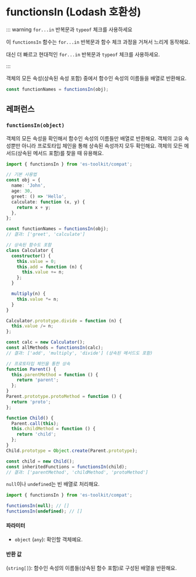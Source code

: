 # functionsIn (Lodash 호환성)

::: warning `for...in` 반복문과 `typeof` 체크를 사용하세요

이 `functionsIn` 함수는 `for...in` 반복문과 함수 체크 과정을 거쳐서 느리게 동작해요.

대신 더 빠르고 현대적인 `for...in` 반복문과 `typeof` 체크를 사용하세요.

:::

객체의 모든 속성(상속된 속성 포함) 중에서 함수인 속성의 이름들을 배열로 반환해요.

```typescript
const functionNames = functionsIn(obj);
```

## 레퍼런스

### `functionsIn(object)`

객체의 모든 속성을 확인해서 함수인 속성의 이름들만 배열로 반환해요. 객체의 고유 속성뿐만 아니라 프로토타입 체인을 통해 상속된 속성까지 모두 확인해요. 객체의 모든 메서드(상속된 메서드 포함)를 찾을 때 유용해요.

```typescript
import { functionsIn } from 'es-toolkit/compat';

// 기본 사용법
const obj = {
  name: 'John',
  age: 30,
  greet: () => 'Hello',
  calculate: function (x, y) {
    return x + y;
  },
};

const functionNames = functionsIn(obj);
// 결과: ['greet', 'calculate']

// 상속된 함수도 포함
class Calculator {
  constructor() {
    this.value = 0;
    this.add = function (n) {
      this.value += n;
    };
  }

  multiply(n) {
    this.value *= n;
  }
}

Calculator.prototype.divide = function (n) {
  this.value /= n;
};

const calc = new Calculator();
const allMethods = functionsIn(calc);
// 결과: ['add', 'multiply', 'divide'] (상속된 메서드도 포함)

// 프로토타입 체인을 통한 상속
function Parent() {
  this.parentMethod = function () {
    return 'parent';
  };
}
Parent.prototype.protoMethod = function () {
  return 'proto';
};

function Child() {
  Parent.call(this);
  this.childMethod = function () {
    return 'child';
  };
}
Child.prototype = Object.create(Parent.prototype);

const child = new Child();
const inheritedFunctions = functionsIn(child);
// 결과: ['parentMethod', 'childMethod', 'protoMethod']
```

`null`이나 `undefined`는 빈 배열로 처리해요.

```typescript
import { functionsIn } from 'es-toolkit/compat';

functionsIn(null); // []
functionsIn(undefined); // []
```

#### 파라미터

- `object` (`any`): 확인할 객체예요.

#### 반환 값

(`string[]`): 함수인 속성의 이름들(상속된 함수 포함)로 구성된 배열을 반환해요.
